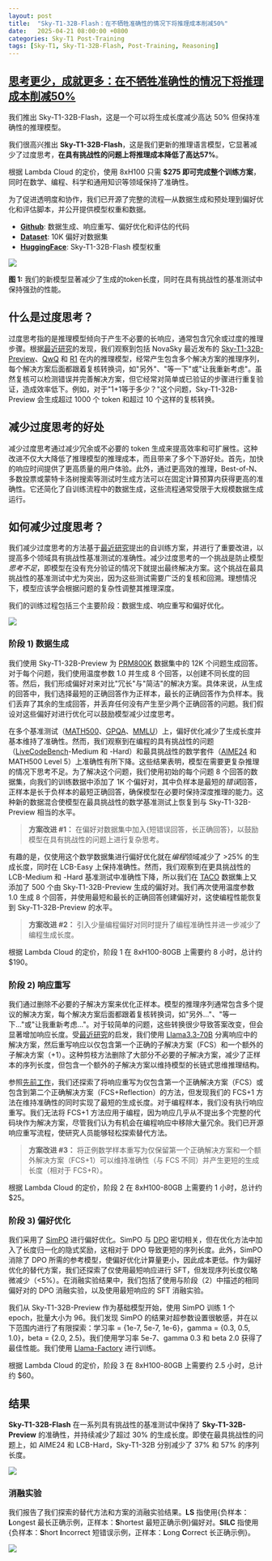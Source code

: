 ```yaml
---
layout: post
title:  "Sky-T1-32B-Flash：在不牺牲准确性的情况下将推理成本削减50%"
date:   2025-04-21 08:00:00 +0800
categories: Sky-T1 Post-Training
tags: [Sky-T1, Sky-T1-32B-Flash, Post-Training, Reasoning]
---
```


## [思考更少，成就更多：在不牺牲准确性的情况下将推理成本削减50%](https://novasky-ai.github.io/posts/reduce-overthinking/)

我们推出 Sky-T1-32B-Flash，这是一个可以将生成长度减少高达 50% 但保持准确性的推理模型。

我们很高兴推出 **Sky-T1-32B-Flash**，这是我们更新的推理语言模型，它显著减少了过度思考，**在具有挑战性的问题上将推理成本降低了高达57%**。

根据 Lambda Cloud 的定价，使用 8xH100 只需 **$275 即可完成整个训练方案**，同时在数学、编程、科学和通用知识等领域保持了准确性。

为了促进透明度和协作，我们已开源了完整的流程—从数据生成和预处理到偏好优化和评估脚本，并公开提供模型权重和数据。
- [**Github**](https://github.com/NovaSky-AI/SkyThought): 数据生成、响应重写、偏好优化和评估的代码
- [**Dataset**](https://huggingface.co/datasets/NovaSky-AI/Sky-T1_preference_data_10k): 10K 偏好对数据集
- [**HuggingFace**](https://huggingface.co/NovaSky-AI/Sky-T1-32B-Flash): Sky-T1-32B-Flash 模型权重

![](/images/2025/Sky-T1-32B-Flash/headline-plot.png)

**图 1:** 我们的新模型显著减少了生成的token长度，同时在具有挑战性的基准测试中保持强劲的性能。

## 什么是过度思考？
过度思考指的是推理模型倾向于产生不必要的长响应，通常包含冗余或过度的推理步骤。根据[最近研究](https://arxiv.org/abs/2412.21187)的发现，我们观察到包括 NovaSky 最近发布的 [Sky-T1-32B-Preview](https://novasky-ai.github.io/posts/sky-t1/)、[QwQ](https://huggingface.co/Qwen/QwQ-32B-Preview) 和 [R1](https://huggingface.co/deepseek-ai/DeepSeek-R1) 在内的推理模型，经常产生包含多个解决方案的推理序列，每个解决方案后面都跟着复核转换词，如"另外"、"等一下"或"让我重新考虑"。虽然复核可以检测错误并完善解决方案，但它经常对简单或已验证的步骤进行重复验证，造成效率低下。例如，对于"1+1等于多少？"这个问题，Sky-T1-32B-Preview 会生成超过 1000 个 token 和超过 10 个这样的复核转换。

## 减少过度思考的好处
减少过度思考通过减少冗余或不必要的 token 生成来提高效率和可扩展性。这种改进不仅大大降低了推理模型的推理成本，而且带来了多个下游好处。首先，加快的响应时间提供了更高质量的用户体验。此外，通过更高效的推理，Best-of-N、多数投票或蒙特卡洛树搜索等测试时生成方法可以在固定计算预算内获得更高的准确性。它还简化了自训练流程中的数据生成，这些流程通常受限于大规模数据生成运行。

## 如何减少过度思考？
我们减少过度思考的方法基于[最近研究](https://arxiv.org/abs/2412.21187)提出的自训练方案，并进行了重要改进，以提高多个领域具有挑战性基准测试的准确性。减少过度思考的一个挑战是防止模型*思考不足*，即模型在没有充分验证的情况下就提出最终解决方案。这个挑战在最具挑战性的基准测试中尤为突出，因为这些测试需要广泛的复核和回溯。理想情况下，模型应该学会根据问题的复杂性调整其推理深度。

我们的训练过程包括三个主要阶段：数据生成、响应重写和偏好优化。

![](/images/2025/Sky-T1-32B-Flash/recipe.png)

### 阶段 1) 数据生成
我们使用 Sky-T1-32B-Preview 为 [PRM800K](https://huggingface.co/datasets/tasksource/PRM800K) 数据集中的 12K 个问题生成回答。对于每个问题，我们使用温度参数 1.0 并生成 8 个回答，以创建不同长度的回答。然后，我们形成偏好对来对比"冗长"与"简洁"的解决方案。具体来说，从生成的回答中，我们选择最短的正确回答作为正样本，最长的正确回答作为负样本。我们丢弃了其余的生成回答，并丢弃任何没有产生至少两个正确回答的问题。我们假设对这些偏好对进行优化可以鼓励模型减少过度思考。

在多个基准测试（[MATH500](https://huggingface.co/datasets/di-zhang-fdu/MATH500)、[GPQA](https://huggingface.co/datasets/Idavidrein/gpqa)、[MMLU](https://huggingface.co/datasets/TIGER-Lab/MMLU-Pro)）上，偏好优化减少了生成长度并基本维持了准确性。然而，我们观察到在编程的具有挑战性的问题（[LiveCodeBench](https://livecodebench.github.io/)-Medium 和 -Hard）和最具挑战性的数学套件（[AIME24](https://huggingface.co/datasets/tasksource/PRM800K) 和 MATH500 Level 5）上准确性有所下降。这些结果表明，模型在需要更复杂推理的情况下思考不足。为了解决这个问题，我们使用初始的每个问题 8 个回答的数据集，向我们的训练数据中添加了 1K 个偏好对，其中负样本是最短的*错误*回答，正样本是长于负样本的最短正确回答，确保模型在必要时保持深度推理的能力。这种新的数据混合使模型在最具挑战性的数学基准测试上恢复到与 Sky-T1-32B-Preview 相当的水平。

> **方案改进 #1：** 在偏好对数据集中加入{短错误回答，长正确回答}，以鼓励模型在具有挑战性的问题上进行复杂思考。

有趣的是，仅使用这个数学数据集进行偏好优化就在*编程*领域减少了 >25% 的生成长度，同时在 LCB-Easy 上保持准确性。然而，我们观察到在更具挑战性的 LCB-Medium 和 -Hard 基准测试中准确性下降，所以我们在 [TACO](https://huggingface.co/datasets/BAAI/TACO/tree/main) 数据集上又添加了 500 个由 Sky-T1-32B-Preview 生成的偏好对。我们再次使用温度参数 1.0 生成 8 个回答，并使用最短和最长的正确回答创建偏好对，这使编程性能恢复到 Sky-T1-32B-Preview 的水平。

> **方案改进 #2：** 引入少量编程偏好对同时提升了编程准确性并进一步减少了编程生成长度。

根据 Lambda Cloud 的定价，阶段 1 在 8xH100-80GB 上需要约 8 小时，总计约 $190。

### 阶段 2) 响应重写
我们通过删除不必要的子解决方案来优化正样本。模型的推理序列通常包含多个提议的解决方案，每个解决方案后面都跟着复核转换词，如"另外..."、"等一下..."或"让我重新考虑..."。对于较简单的问题，这些转换很少导致答案改变，但会显著增加响应长度。受[最近研究](https://arxiv.org/abs/2412.21187)的启发，我们使用 [Llama3.3-70B](https://huggingface.co/meta-llama/Llama-3.3-70B-Instruct) 分离响应中的解决方案，然后重写响应以仅包含第一个正确的子解决方案（FCS）和一个额外的子解决方案（+1）。这种剪枝方法删除了大部分不必要的子解决方案，减少了正样本的序列长度，但包含一个额外的子解决方案以维持模型的长链式思维推理结构。

参照[先前工作](https://arxiv.org/abs/2412.21187)，我们还探索了将响应重写为仅包含第一个正确解决方案（FCS）或包含到第二个正确解决方案（FCS+Reflection）的方法，但发现我们的 FCS+1 方法在维持准确性的同时实现了最短的生成长度。对于编程样本，我们没有执行响应重写。我们无法将 FCS+1 方法应用于编程，因为响应几乎从不提出多个完整的代码块作为解决方案，尽管我们认为有机会在编程响应中移除大量冗余。我们已开源响应重写流程，使研究人员能够轻松探索替代方法。

> **方案改进 #3：** 将正例数学样本重写为仅保留第一个正确解决方案和一个额外解决方案（FCS+1）可以维持准确性（与 FCS 不同）并产生更短的生成长度（相对于 FCS+R）。

根据 Lambda Cloud 的定价，阶段 2 在 8xH100-80GB 上需要约 1 小时，总计约 $25。

### 阶段 3) 偏好优化
我们采用了 [SimPO](https://arxiv.org/abs/2405.14734) 进行偏好优化。SimPO 与 [DPO](https://arxiv.org/abs/2305.18290) 密切相关，但在优化方法中加入了长度归一化的隐式奖励，这相对于 DPO 导致更短的序列长度。此外，SimPO 消除了 DPO 所需的参考模型，使偏好优化计算量更小，因此成本更低。作为偏好优化的替代方案，我们还探索了仅使用最短响应进行 SFT，但发现序列长度仅略微减少（<5%）。在消融实验结果中，我们包括了使用与阶段（2）中描述的相同偏好对的 DPO 消融实验，以及使用最短响应的 SFT 消融实验。

我们从 Sky-T1-32B-Preview 作为基础模型开始，使用 SimPO 训练 1 个 epoch，批量大小为 96。我们发现 SimPO 的结果对超参数设置很敏感，并在以下范围内进行了有限探索：学习率 = {1e-7, 5e-7, 1e-6}，gamma = {0.3, 0.5, 1.0}，beta = {2.0, 2.5}。我们使用学习率 5e-7、gamma 0.3 和 beta 2.0 获得了最佳性能。我们使用 [Llama-Factory](https://github.com/hiyouga/LLaMA-Factory) 进行训练。

根据 Lambda Cloud 的定价，阶段 3 在 8xH100-80GB 上需要约 2.5 小时，总计约 $60。

## 结果
**Sky-T1-32B-Flash** 在一系列具有挑战性的基准测试中保持了 **Sky-T1-32B-Preview** 的准确性，并持续减少了超过 30% 的生成长度。即使在最具挑战性的问题上，如 AIME24 和 LCB-Hard，Sky-T1-32B 分别减少了 37% 和 57% 的序列长度。

![](/images/2025/Sky-T1-32B-Flash/results-table.png)

### 消融实验
我们报告了我们探索的替代方法和方案的消融实验结果。**LS** 指使用{负样本：**L**ongest 最长正确示例，正样本：**S**hortest 最短正确示例}偏好对。**SILC** 指使用{负样本：**S**hort **I**ncorrect 短错误示例，正样本：**L**ong **C**orrect 长正确示例}。

![](/images/2025/Sky-T1-32B-Flash/ablations-table.png)
